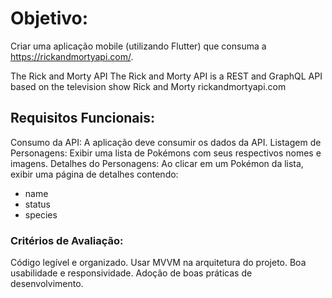 # Objetivo:
Criar uma aplicação mobile (utilizando Flutter) que consuma a https://rickandmortyapi.com/.

The Rick and Morty API
The Rick and Morty API is a REST and GraphQL API based on the television show Rick and Morty
rickandmortyapi.com

## Requisitos Funcionais:
Consumo da API: A aplicação deve consumir os dados da API.
Listagem de Personagens: Exibir uma lista de Pokémons com seus respectivos nomes e imagens.
Detalhes do Personagens: Ao clicar em um Pokémon da lista, exibir uma página de detalhes contendo:
- name
- status
- species

### Critérios de Avaliação:
Código legível e organizado.
Usar MVVM na arquitetura do projeto.
Boa usabilidade e responsividade.
Adoção de boas práticas de desenvolvimento.

